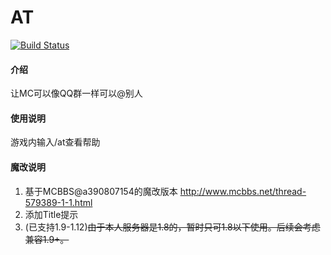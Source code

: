 # AT
[![Build Status](https://ci.zhenxin.xyz/buildStatus/icon?job=Minecraft%2FAT)](https://ci.zhenxin.xyz/job/Minecraft/job/AT/)

#### 介绍
让MC可以像QQ群一样可以@别人

#### 使用说明

游戏内输入/at查看帮助

#### 魔改说明

1. 基于MCBBS@a390807154的魔改版本 http://www.mcbbs.net/thread-579389-1-1.html
2. 添加Title提示
3.  (已支持1.9-1.12)~~由于本人服务器是1.8的，暂时只可1.8以下使用。后续会考虑兼容1.9+。~~